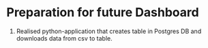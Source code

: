 # Preparation for future Dashboard

1. Realised python-application that creates table in Postgres DB and downloads data from csv to table.
